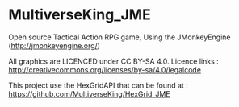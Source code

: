 MultiverseKing_JME
================

Open source Tactical Action RPG game, Using the JMonkeyEngine (http://jmonkeyengine.org/)

All graphics are LICENCED under CC BY-SA 4.0.
Licence links : http://creativecommons.org/licenses/by-sa/4.0/legalcode

This project use the HexGridAPI that can be found at : https://github.com/MultiverseKing/HexGrid_JME
